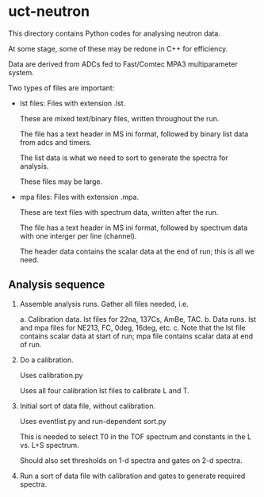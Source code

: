 # uct-neutron

This directory contains Python codes for analysing neutron data.

At some stage, some of these may be redone in C++ for efficiency.

Data are derived from ADCs fed to Fast/Comtec MPA3 multiparameter system.

Two types of files are important:

- lst files: Files with extension .lst.

  These are mixed text/binary files, written throughout the run.

  The file has a text header in MS ini format,
  followed by binary list data from adcs and timers.

  The list data is what we need to sort to generate the spectra for analysis.

  These files may be large.

- mpa files: Files with extension .mpa.

  These are text files with spectrum data, written after the run.

  The file has a text header in MS ini format, followed by spectrum data
  with one interger per line (channel).

  The header data contains the scalar data at the end of run; this is all
  we need.

## Analysis sequence

1. Assemble analysis runs. Gather all files needed, i.e.

   a. Calibration data. lst files for 22na, 137Cs, AmBe, TAC.
   b. Data runs. lst and mpa files for NE213, FC, 0deg, 16deg, etc.
   c. Note that the lst file contains scalar data at start of run;
      mpa file contains scalar data at end of run.

2. Do a calibration.

   Uses calibration.py

   Uses all four calibration lst files to calibrate L and T.

3. Initial sort of data file, without calibration.

   Uses eventlist.py and run-dependent sort.py

   This is needed to select T0 in the TOF spectrum and constants
   in the L vs. L+S spectrum.

   Should also set thresholds on 1-d spectra and gates on 2-d spectra.

4. Run a sort of data file with calibration and gates to generate required
   spectra.